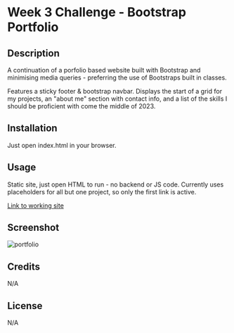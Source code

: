 # Week 3 Challenge - Bootstrap Portfolio

## Description

A continuation of a porfolio based website built with Bootstrap and minimising media queries - preferring the use of Bootstraps built in classes.

Features a sticky footer & bootstrap navbar. Displays the start of a grid for my projects, an "about me" section with contact info, and a list of the skills I should be proficient with come the middle of 2023.

## Installation

Just open index.html in your browser.

## Usage

Static site, just open HTML to run - no backend or JS code. Currently uses placeholders for all but one project, so only the first link is active.

[Link to working site](https://github.com/tascott/Bootstrap-Portfolio)


## Screenshot
![portfolio](https://user-images.githubusercontent.com/18272434/207443054-f2bbfc2a-d992-4616-9162-e61aaad8252a.png)

## Credits

N/A


## License

N/A
